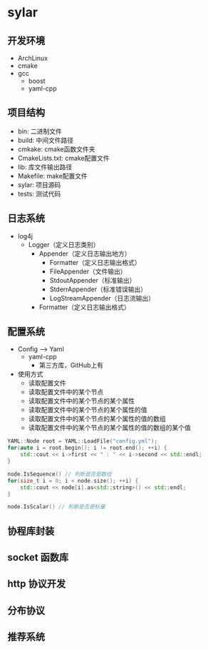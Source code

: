 # sylar

## 开发环境

* ArchLinux
* cmake
* gcc
  * boost
  * yaml-cpp

## 项目结构

* bin: 二进制文件
* build: 中间文件路径
* cmkake: cmake函数文件夹
* CmakeLists.txt: cmake配置文件
* lib: 库文件输出路径
* Makefile: make配置文件
* sylar: 项目源码
* tests: 测试代码

## 日志系统

- log4j
  - Logger（定义日志类别）
    - Appender（定义日志输出地方）
      - Formatter（定义日志输出格式）
      - FileAppender（文件输出）
      - StdoutAppender（标准输出）
      - StderrAppender（标准错误输出）
      - LogStreamAppender（日志流输出）
    - Formatter（定义日志输出格式）

## 配置系统

* Config --> Yaml
  * yaml-cpp
    * 第三方库，GitHub上有
* 使用方式
  * 读取配置文件
  * 读取配置文件中的某个节点
  * 读取配置文件中的某个节点的某个属性
  * 读取配置文件中的某个节点的某个属性的值
  * 读取配置文件中的某个节点的某个属性的值的数组
  * 读取配置文件中的某个节点的某个属性的值的数组的某个值
```c++
YAML::Node root = YAML::LoadFile("config.yml");
for(auto i = root.begin(); i != root.end(); ++i) {
    std::cout << i->first << " : " << i->second << std::endl;
}

node.IsSequence() // 判断是否是数组
for(size_t i = 0; i < node.size(); ++i) {
    std::cout << node[i].as<std::string>() << std::endl;
}

node.IsScalar() // 判断是否是标量
```

## 协程库封装

## socket 函数库

## http 协议开发

## 分布协议

## 推荐系统
